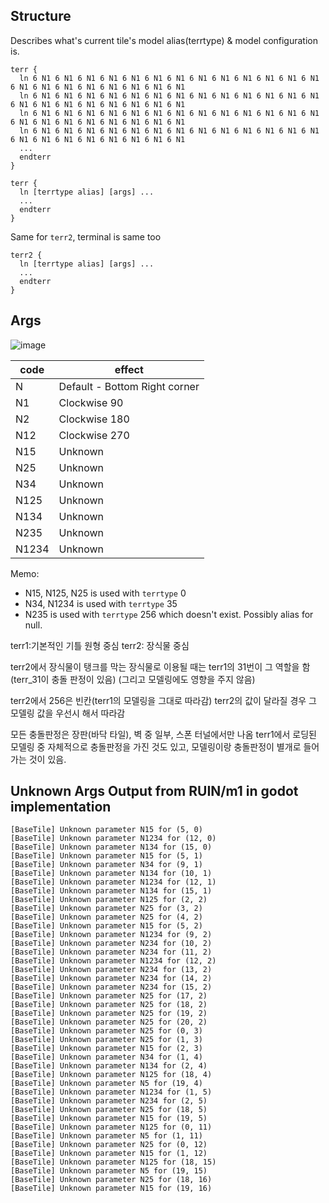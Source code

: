 ## Structure

Describes what's current tile's model alias(terrtype) & model configuration is.  

```text
terr { 
  ln 6 N1 6 N1 6 N1 6 N1 6 N1 6 N1 6 N1 6 N1 6 N1 6 N1 6 N1 6 N1 6 N1 6 N1 6 N1 6 N1 6 N1 6 N1 6 N1 6 N1 6 N1   
  ln 6 N1 6 N1 6 N1 6 N1 6 N1 6 N1 6 N1 6 N1 6 N1 6 N1 6 N1 6 N1 6 N1 6 N1 6 N1 6 N1 6 N1 6 N1 6 N1 6 N1 6 N1   
  ln 6 N1 6 N1 6 N1 6 N1 6 N1 6 N1 6 N1 6 N1 6 N1 6 N1 6 N1 6 N1 6 N1 6 N1 6 N1 6 N1 6 N1 6 N1 6 N1 6 N1 6 N1   
  ln 6 N1 6 N1 6 N1 6 N1 6 N1 6 N1 6 N1 6 N1 6 N1 6 N1 6 N1 6 N1 6 N1 6 N1 6 N1 6 N1 6 N1 6 N1 6 N1 6 N1 6 N1   
  ...
  endterr
}
```

```text
terr {
  ln [terrtype alias] [args] ...
  ...
  endterr
}
```

Same for `terr2`, terminal is same too

```text
terr2 {
  ln [terrtype alias] [args] ...
  ...
  endterr
}
```

## Args

![image](https://github.com/jupiterbjy/OpenAT/assets/26041217/be8102b9-2268-4a09-9418-01baf3f90c56)

| code  | effect                        |
|-------|-------------------------------|
| N     | Default - Bottom Right corner |
| N1    | Clockwise 90                  |
| N2    | Clockwise 180                 |
| N12   | Clockwise 270                 |
| N15   | Unknown                       |
| N25   | Unknown                       |
| N34   | Unknown                       |
| N125  | Unknown                       |
| N134  | Unknown                       |
| N235  | Unknown                       |
| N1234 | Unknown                       |


Memo: 
- N15, N125, N25 is used with `terrtype` 0
- N34, N1234 is used with `terrtype` 35
- N235 is used with `terrtype` 256 which doesn't exist. Possibly alias for null.

terr1:기본적인 기틀 원형 중심
terr2: 장식물 중심

terr2에서 장식물이 탱크를 막는 장식물로 이용될 때는 terr1의 31번이 그 역할을 함(terr_31이 충돌 판정이 있음)
(그리고 모델링에도 영향을 주지 않음)

terr2에서 256은 빈칸(terr1의 모델링을 그대로 따라감)
terr2의 값이 달라질 경우 그 모델링 값을 우선시 해서 따라감

모든 충돌판정은 장판(바닥 타일), 벽 중 일부, 스폰 터널에서만 나옴
terr1에서 로딩된 모델링 중 자체적으로 충돌판정을 가진 것도 있고,
모델링이랑 충돌판정이 별개로 들어가는 것이 있음. 

## Unknown Args Output from RUIN/m1 in godot implementation

```text
[BaseTile] Unknown parameter N15 for (5, 0)
[BaseTile] Unknown parameter N1234 for (12, 0)
[BaseTile] Unknown parameter N134 for (15, 0)
[BaseTile] Unknown parameter N15 for (5, 1)
[BaseTile] Unknown parameter N34 for (9, 1)
[BaseTile] Unknown parameter N134 for (10, 1)
[BaseTile] Unknown parameter N1234 for (12, 1)
[BaseTile] Unknown parameter N134 for (15, 1)
[BaseTile] Unknown parameter N125 for (2, 2)
[BaseTile] Unknown parameter N25 for (3, 2)
[BaseTile] Unknown parameter N25 for (4, 2)
[BaseTile] Unknown parameter N15 for (5, 2)
[BaseTile] Unknown parameter N1234 for (9, 2)
[BaseTile] Unknown parameter N234 for (10, 2)
[BaseTile] Unknown parameter N234 for (11, 2)
[BaseTile] Unknown parameter N1234 for (12, 2)
[BaseTile] Unknown parameter N234 for (13, 2)
[BaseTile] Unknown parameter N234 for (14, 2)
[BaseTile] Unknown parameter N234 for (15, 2)
[BaseTile] Unknown parameter N25 for (17, 2)
[BaseTile] Unknown parameter N25 for (18, 2)
[BaseTile] Unknown parameter N25 for (19, 2)
[BaseTile] Unknown parameter N25 for (20, 2)
[BaseTile] Unknown parameter N25 for (0, 3)
[BaseTile] Unknown parameter N25 for (1, 3)
[BaseTile] Unknown parameter N15 for (2, 3)
[BaseTile] Unknown parameter N34 for (1, 4)
[BaseTile] Unknown parameter N134 for (2, 4)
[BaseTile] Unknown parameter N125 for (18, 4)
[BaseTile] Unknown parameter N5 for (19, 4)
[BaseTile] Unknown parameter N1234 for (1, 5)
[BaseTile] Unknown parameter N234 for (2, 5)
[BaseTile] Unknown parameter N25 for (18, 5)
[BaseTile] Unknown parameter N15 for (19, 5)
[BaseTile] Unknown parameter N125 for (0, 11)
[BaseTile] Unknown parameter N5 for (1, 11)
[BaseTile] Unknown parameter N25 for (0, 12)
[BaseTile] Unknown parameter N15 for (1, 12)
[BaseTile] Unknown parameter N125 for (18, 15)
[BaseTile] Unknown parameter N5 for (19, 15)
[BaseTile] Unknown parameter N25 for (18, 16)
[BaseTile] Unknown parameter N15 for (19, 16)
```
